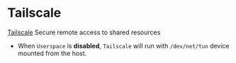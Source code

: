 # Tailscale

[Tailscale](https://tailscale.com) Secure remote access to shared resources

- When `Userspace` is **disabled**, `Tailscale` will run with `/dev/net/tun` device mounted from the host.
